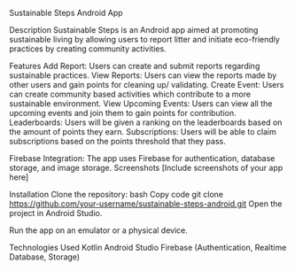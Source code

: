 Sustainable Steps Android App

Description
Sustainable Steps is an Android app aimed at promoting sustainable living by allowing users to report litter and initiate eco-friendly practices by creating community activities.

Features
Add Report: Users can create and submit reports regarding sustainable practices.
View Reports: Users can view the reports made by other users and gain points for cleaning up/ validating.
Create Event: Users can create community based activities which contribute to a more sustainable environment.
View Upcoming Events: Users can view all the upcoming events and join them to gain points for contribution.
Leaderboards: Users will be given a ranking on the leaderboards based on the amount of points they earn.
Subscriptions: Users will be able to claim subscriptions based on the points threshold that they pass.


Firebase Integration: The app uses Firebase for authentication, database storage, and image storage.
Screenshots
[Include screenshots of your app here]

Installation
Clone the repository:
bash
Copy code
git clone https://github.com/your-username/sustainable-steps-android.git
Open the project in Android Studio.

Run the app on an emulator or a physical device.


Technologies Used
Kotlin
Android Studio
Firebase (Authentication, Realtime Database, Storage)
